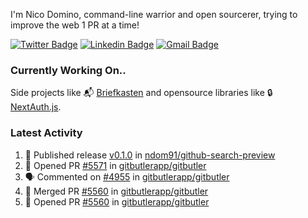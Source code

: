 
I'm Nico Domino, command-line warrior and open sourcerer, trying to improve the web 1 PR at a time!

[![Twitter Badge](https://img.shields.io/badge/-@ndom91-1ca0f1?style=flat-square&labelColor=1ca0f1&logo=twitter&logoColor=white&link=https://twitter.com/ndom91)](https://twitter.com/ndom91) [![Linkedin Badge](https://img.shields.io/badge/-ndom91-blue?style=flat-square&logo=Linkedin&logoColor=white&link=https://www.linkedin.com/in/ndom91/)](https://www.linkedin.com/in/ndom91/) [![Gmail Badge](https://img.shields.io/badge/-yo@ndo.dev-c14438?style=flat-square&logo=mail.ru&logoColor=white&link=mailto:yo@ndo.dev)](mailto:yo@ndo.dev)

### Currently Working On..

Side projects like 📬 [Briefkasten](https://briefkastenhq.com) and opensource libraries like 🔒 [NextAuth.js](https://github.com/nextauthjs/next-auth).

<!--START_SECTION_PROFILE_VIEWS:readme-info-->
<!--END_SECTION_PROFILE_VIEWS:readme-info-->

<!--START_SECTION_DAILY_COMMIT:readme-info-->
<!--END_SECTION_DAILY_COMMIT:readme-info-->

<!--START_SECTION_WEEKLY_COMMIT:readme-info-->
<!--END_SECTION_WEEKLY_COMMIT:readme-info-->

### Latest Activity

<!--START_SECTION:activity-->
1. 🚀 Published release [v0.1.0](https://github.com/ndom91/github-search-preview/releases/tag/v0.1.0) in [ndom91/github-search-preview](https://github.com/ndom91/github-search-preview)
2. 💪 Opened PR [#5571](https://github.com/gitbutlerapp/gitbutler/pull/5571) in [gitbutlerapp/gitbutler](https://github.com/gitbutlerapp/gitbutler)
3. 🗣 Commented on [#4955](https://github.com/gitbutlerapp/gitbutler/issues/4955#issuecomment-2479686936) in [gitbutlerapp/gitbutler](https://github.com/gitbutlerapp/gitbutler)
4. 🎉 Merged PR [#5560](https://github.com/gitbutlerapp/gitbutler/pull/5560) in [gitbutlerapp/gitbutler](https://github.com/gitbutlerapp/gitbutler)
5. 💪 Opened PR [#5560](https://github.com/gitbutlerapp/gitbutler/pull/5560) in [gitbutlerapp/gitbutler](https://github.com/gitbutlerapp/gitbutler)
<!--END_SECTION:activity-->
